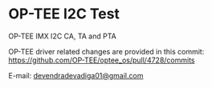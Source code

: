 # OP-TEE I2C Test 
OP-TEE IMX I2C CA, TA and PTA

OP-TEE driver related changes are provided in this commit: https://github.com/OP-TEE/optee_os/pull/4728/commits

E-mail: devendradevadiga01@gmail.com
